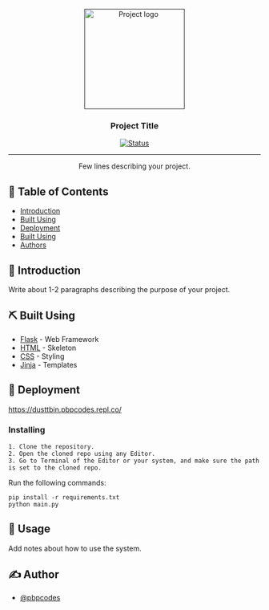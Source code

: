 <p align="center">
  <a href="" rel="noopener">
 <img width=200px height=200px src="https://i.imgur.com/6wj0hh6.jpg" alt="Project logo"></a>
</p>

<h3 align="center">Project Title</h3>

<div align="center">

[![Status](https://img.shields.io/badge/status-active-success.svg)]()

</div>

---

<p align="center"> Few lines describing your project.
    <br> 
</p>

## 📝 Table of Contents

- [Introduction](#intro)
- [Built Using](#built_using)
- [Deployment](#deployment)
- [Built Using](#built_using)
- [Authors](#authors)

## 🧐 Introduction <a name = "intro"></a>

Write about 1-2 paragraphs describing the purpose of your project.


## ⛏️ Built Using <a name = "built_using"></a>

- [Flask](https://flask.palletsprojects.com/en/2.0.x/) - Web Framework
- [HTML](https://html.com/) - Skeleton
- [CSS](https://developer.mozilla.org/en-US/docs/Web/CSS) - Styling
- [Jinja](https://jinja.palletsprojects.com/en/3.0.x/) - Templates 

## 🚀 Deployment <a name = "deployment"></a>

https://dusttbin.pbpcodes.repl.co/



### Installing

```
1. Clone the repository.
2. Open the cloned repo using any Editor.
3. Go to Terminal of the Editor or your system, and make sure the path is set to the cloned repo.
```
Run the following commands:
```
pip install -r requirements.txt
python main.py
```


## 🎈 Usage <a name="usage"></a>

Add notes about how to use the system.


## ✍️ Author <a name = "authors"></a>

- [@pbpcodes](https://github.com/pbpcodes) 


